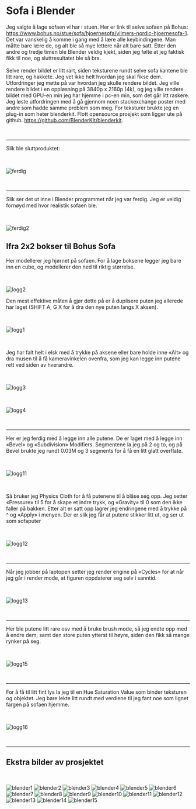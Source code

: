 # Sofa i Blender

Jeg valgte å lage sofaen vi har i stuen. Her er link til selve sofaen på Bohus:
https://www.bohus.no/stue/sofa/hjoernesofa/vilmers-nordic-hjoernesofa-1.
<br>
Det var vanskelig å komme i gang med å lære alle keybindingene. Man måtte bare lære de, og alt
ble så mye lettere når alt bare satt. Etter den andre og tredje timen ble Blender veldig kjekt, siden
jeg følte at jeg faktisk fikk til noe, og sluttresultatet ble så bra.  
<br>
Selve render bildet er litt rart, siden teksturene rundt selve sofa kantene ble litt rare, og hakkete. Jeg vet ikke helt hvordan jeg skal fikse dem.
<br>
Utfordringer jeg møtte på var hvordan jeg skulle rendere bildet. Jeg ville rendere bildet i en
oppløsning på 3840p x 2160p (4k), og jeg ville rendere bildet med GPU-en min jeg har hjemme i
pc-en min, som det går litt raskere. Jeg løste utfordringen med å gå gjennom noen stackexchange
poster med andre som hadde samme problem som meg. For teksturer brukte jeg en plug-in som
heter blenderkit. Flott opensource prosjekt som ligger ute på github. https://github.com/BlenderKit/blenderkit.

<br>

-----
Slik ble sluttproduktet:

<br>


![ferdig](https://user-images.githubusercontent.com/83395536/194725861-308f3a6b-ce1e-4c1d-ae1a-167e04ded7a3.png)

<br>

-----

Slik ser det ut inne i Blender programmet når jeg var ferdig. Jeg er veldig fornøyd med hvor realistik sofaen ble. 

<br>

![ferdig2](https://user-images.githubusercontent.com/83395536/194725864-3f859d8e-8c6f-436f-9c91-9762ce17d47b.png)

## Ifra 2x2 bokser til Bohus Sofa

Her modellerer jeg hjørnet på sofaen. For å lage boksene legger jeg bare inn en
cube, og modellerer den ned til riktig størrelse.

<br>



![logg2](https://user-images.githubusercontent.com/83395536/194725909-d242426c-f1b7-457d-a90f-fdcac45182db.png)

Den mest effektive måten å gjør dette på er å duplisere puten jeg allerede har laget
(SHIFT A, G X for å dra den nye puten langs X aksen).

<br>

![logg1](https://user-images.githubusercontent.com/83395536/194725907-999910ff-b045-4e4e-888e-c3954be6ce83.png)

<br>

Jeg har falt helt i elsk med å trykke på aksene eller bare holde inne «Alt» og dra
musen til å få kameravinkelen ovenfra, som jeg kan legge inn putene rett ved siden
av hverandre.

<br>

![logg3](https://user-images.githubusercontent.com/83395536/194725910-0a298a39-2de3-42be-9f28-1e14d2f160b9.png)

<br>

![logg4](https://user-images.githubusercontent.com/83395536/194725911-507d3055-90f0-4fb2-8076-bc6a68e925b5.png)

<br>

-----

Her er jeg ferdig med å legge inn alle putene. De er laget med å legge inn «Bevel»
og «Subdivision» Modifiers. Segmentene la jeg på 2 og to, og på Bevel brukte jeg
rundt 0.03M og 3 segments for å få en litt glatt overflate.

<br>

![logg11](https://user-images.githubusercontent.com/83395536/194725920-72e58a6e-bbfe-458d-affa-b204af9edab1.png)

<br>

Så bruker jeg Physics Cloth for å få putenene til å blåse seg opp. Jeg setter
«Pressure» til 5 for å skape et indre trykk, og «Gravity» til 0 som den ikke faller på
bakken. Etter alt er satt opp lagrer jeg endringene med å trykke på ^ og «Apply» i
menyen. Der er slik jeg får at putene stikker litt ut, og ser ut som sofaputer

<br>

![logg12](https://user-images.githubusercontent.com/83395536/194725921-32a420c1-b49b-4645-ad6d-a53e1f4b1d7f.png)

<br>

-----

Når jeg jobber på laptopen setter jeg render engine
på «Cycles» for at når jeg går i render mode, at
figuren oppdaterer seg selv i sanntid. 

<br>

![logg13](https://user-images.githubusercontent.com/83395536/194725922-7b30cbb7-3f91-4cd1-ad58-3a8f709e5fdb.png)

<br>

-----

Her ble putene litt rare osv med å bruke brush mode, så jeg endte opp med å endre
dem, samt den store puten ytterst til høyre, siden den fikk så mange rynker på seg. 

<br>

![logg15](https://user-images.githubusercontent.com/83395536/194725925-20c8f6f1-e8ef-4b41-b265-4b964366488e.png)

<br>

-----

For å få til litt fint lys la jeg til en Hue Saturation Value som binder teksturen og
objektet. Jeg bare lekte litt rundt med verdiene til jeg fant noe som lignet fargen på
sofaen hjemme.

<br>

![logg16](https://user-images.githubusercontent.com/83395536/194725926-d711ef2d-8b58-4b91-9173-43a9fc84f255.png)

<br>

-----

## Ekstra bilder av prosjektet

<br>

![blender1](https://user-images.githubusercontent.com/83395536/194725939-ba092542-f0bc-46b7-8096-04c631d2755e.png)
![blender2](https://user-images.githubusercontent.com/83395536/194725942-c2641e72-308c-4051-b238-049ff80c77c9.png)
![blender3](https://user-images.githubusercontent.com/83395536/194725943-5d7f7c96-75cb-4186-816c-b5d082b4ef2d.png)
![blender4](https://user-images.githubusercontent.com/83395536/194725944-9fb7e920-6bf4-4450-9dec-6cb77f581d20.png)
![blender5](https://user-images.githubusercontent.com/83395536/194725946-0a590f43-9b8a-4afc-9732-3b103a7e6960.png)
![blender6](https://user-images.githubusercontent.com/83395536/194725947-69e4aaac-0afb-4248-a6e3-b7ceed4d9bba.png)
![blender7](https://user-images.githubusercontent.com/83395536/194725949-fdaea323-3b28-4ca3-b65d-b0267ad04660.png)
![blender8](https://user-images.githubusercontent.com/83395536/194725950-85046dfb-18f3-4fcc-89a4-9bdde94e0d2e.png)
![blender9](https://user-images.githubusercontent.com/83395536/194725951-d824b8e6-e364-42bb-8a4f-a3d59ad9a8f8.png)
![blender10](https://user-images.githubusercontent.com/83395536/194725952-f561aa38-7639-42bf-a9eb-836bb1d4ed1d.png)
![blender11](https://user-images.githubusercontent.com/83395536/194725953-8a1b5089-6b2b-4be3-9adf-f49f1b47b664.png)
![blender12](https://user-images.githubusercontent.com/83395536/194725954-df227adc-dcde-4fde-9585-cc6224405c3e.png)
![blender13](https://user-images.githubusercontent.com/83395536/194725955-e8386d10-0dde-4086-8917-fbbd4e1c215f.png)
![blender14](https://user-images.githubusercontent.com/83395536/194725956-2b7456f8-4cf1-444b-bc7f-70619c92c2ef.png)
![blender15](https://user-images.githubusercontent.com/83395536/194725958-63b07c12-6cd5-4970-8d3d-95e64c02d053.png)